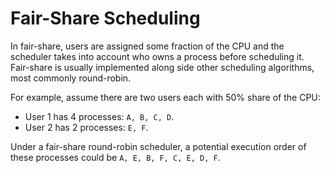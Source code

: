 # Fair-Share Scheduling

In fair-share, users are assigned some fraction of the CPU and the scheduler takes into account who owns a process before scheduling it. Fair-share is usually implemented along side other scheduling algorithms, most commonly round-robin.

For example, assume there are two users each with 50% share of the CPU:

- User 1 has 4 processes: `A, B, C, D`.
- User 2 has 2 processes: `E, F`.

Under a fair-share round-robin scheduler, a potential execution order of these processes could be `A, E, B, F, C, E, D, F`.
